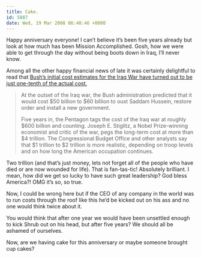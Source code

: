 ```yaml
---
title: Cake.
id: 5887
date: Wed, 19 Mar 2008 06:48:46 +0000
---
```


Happy anniversary everyone! I can’t believe it’s been five years already but look at how much has been Mission Accomplished. Gosh, how we were able to get through the day without being boots down in Iraq, I’ll never know.  

Among all the other happy financial news of late it was certainly delightful to read that [Bush’s initial cost estimates for the Iraq War have turned out to be just one-tenth of the actual cost.](http://www.nytimes.com/2008/03/19/washington/19cost.html?ref=world)

> At the outset of the Iraq war, the Bush administration predicted that it would cost $50 billion to $60 billion to oust Saddam Hussein, restore order and install a new government.  
> 
> Five years in, the Pentagon tags the cost of the Iraq war at roughly $600 billion and counting. Joseph E. Stiglitz, a Nobel Prize-winning economist and critic of the war, pegs the long-term cost at more than $4 trillion. The Congressional Budget Office and other analysts say that $1 trillion to $2 trillion is more realistic, depending on troop levels and on how long the American occupation continues.

Two trillion (and that’s just money, lets not forget all of the people who have died or are now wounded for life). That is fan-tas-tic! Absolutely brilliant. I mean, how did we get so lucky to have such great leadership? God bless America?! <span class="caps">OMG</span> it’s so, so true.  

Now, I could be wrong here but if the <span class="caps">CEO</span> of any company in the world was to run costs through the roof like this he’d be kicked out on his ass and no one would think twice about it.  

You would think that after one year we would have been unsettled enough to kick Shrub out on his head, but after five years? We should all be ashamed of ourselves.  

Now, are we having cake for this anniversary or maybe someone brought cup cakes?
